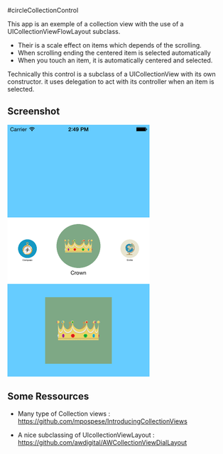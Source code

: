 #circleCollectionControl

This app is an exemple of a collection view with the use of a UICollectionViewFlowLayout subclass.

* Their is a scale effect on items which depends of the scrolling.
* When scrolling ending the centered item is selected automatically
* When you touch an item, it is automatically centered and selected.

Technically this control is a subclass of a UICollectionView with its own constructor. it uses delegation to act with its controller when an item is selected.


## Screenshot

![Screenshot 1](screenshot1.png)


## Some Ressources

* Many type of Collection views : https://github.com/mpospese/IntroducingCollectionViews

* A nice subclassing of UIcollectionViewLayout : https://github.com/awdigital/AWCollectionViewDialLayout
